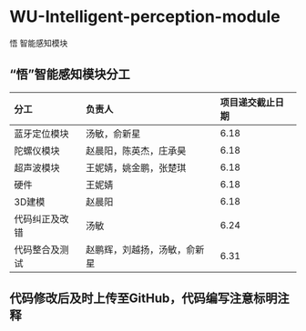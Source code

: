 # WU-Intelligent-perception-module
悟 智能感知模块

“悟”智能感知模块分工		
----
|分工|负责人|项目递交截止日期|
|:-|:-|:-|
|蓝牙定位模块|汤敏，俞新星|6.18|
|陀螺仪模块|赵晨阳，陈英杰，庄承昊| 6.18|
|超声波模块|王妮婧，姚金鹏，张楚琪|6.18|
|硬件|王妮婧| 6.18|
|3D建模|赵晨阳|6.18|
|代码纠正及改错|汤敏|6.24|
|代码整合及测试|赵鹏辉，刘越扬，汤敏，俞新星|6.31|
## 代码修改后及时上传至GitHub，代码编写注意标明注释		
